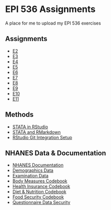 # EPI 536 Assignments
A place for me to upload my EPI 536 exercises

## Assignments

 * [E2](https://matthew-hoctor.github.io/EPI536-Assignments/E2.html)
 * [E3](https://matthew-hoctor.github.io/EPI536-Assignments/E3.html)
 * [E4]()
 * [E5]()
 * [E6]()
 * [E7]()
 * [E8]()
 * [E9]()
 * [E10]()
 * [E11]()

## Methods

 * [STATA in RStudio](https://bookdown.org/yihui/rmarkdown-cookbook/eng-stata.html)
 * [STATA and RMarkdown](https://www.ssc.wisc.edu/~hemken/Stataworkshops/Stata%20and%20R%20Markdown/StataMarkdown.html)
 * [RStudio Git Integration Setup](https://happygitwithr.com/rstudio-git-github.html)
 
## NHANES Data & Documentation

 * [NHANES Documentation](https://wwwn.cdc.gov/nchs/nhanes/ContinuousNhanes/Default.aspx?BeginYear=2007)
 * [Demographics Data](https://wwwn.cdc.gov/nchs/nhanes/search/datapage.aspx?Component=Demographics&CycleBeginYear=2007)
 * [Examination Data](https://wwwn.cdc.gov/nchs/nhanes/search/datapage.aspx?Component=Examination&CycleBeginYear=2007)
 * [Body Measures Codebook](https://wwwn.cdc.gov/Nchs/Nhanes/2007-2008/BMX_E.htm)
 * [Health Insurance Codebook](https://wwwn.cdc.gov/Nchs/Nhanes/2007-2008/HIQ_E.htm)
 * [Diet & Nutrition Codebook](https://wwwn.cdc.gov/Nchs/Nhanes/2007-2008/DBQ_E.htm)
 * [Food Security Codebook](https://wwwn.cdc.gov/Nchs/Nhanes/2007-2008/FSQ_E.htm)
 * [Questionnaire Data Security](https://wwwn.cdc.gov/nchs/nhanes/search/datapage.aspx?Component=Questionnaire&CycleBeginYear=2007)
 